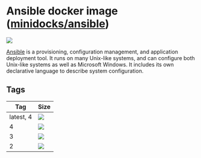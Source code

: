 Ansible docker image ([minidocks/ansible](https://hub.docker.com/r/minidocks/ansible))
======================================================================================

![](https://upload.wikimedia.org/wikipedia/commons/thumb/2/24/Ansible_logo.svg/100px-Ansible_logo.svg.png)

[Ansible](https://www.ansible.com/) is a provisioning, configuration management,
and application deployment tool. It runs on many Unix-like systems, and can
configure both Unix-like systems as well as Microsoft Windows. It includes its
own declarative language to describe system configuration.

Tags
----

| Tag       | Size                                                                                                            |
|-----------|-----------------------------------------------------------------------------------------------------------------|
| latest, 4 | ![](https://img.shields.io/docker/image-size/minidocks/ansible/latest?style=flat-square&logo=docker&label=size) |
| 4         | ![](https://img.shields.io/docker/image-size/minidocks/ansible/4?style=flat-square&logo=docker&label=size)      |
| 3         | ![](https://img.shields.io/docker/image-size/minidocks/ansible/3?style=flat-square&logo=docker&label=size)      |
| 2         | ![](https://img.shields.io/docker/image-size/minidocks/ansible/2?style=flat-square&logo=docker&label=size)      |
